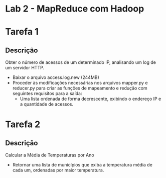 # Lab 2 - MapReduce com Hadoop

# Tarefa 1

## Descrição 

Obter o número de acessos de um determinado IP, analisando um log de um servidor HTTP.

- Baixar o arquivo access.log.new (244MB)
- Proceder às modificações necessárias nos arquivos mapper.py e reducer.py para criar as funções de mapeamento e redução com seguintes requisitos para a saída:
    - Uma lista ordenada de forma decrescente, exibindo o endereço IP e a quantidade de acessos.

# Tarefa 2

## Descrição

Calcular a Média de Temperaturas por Ano

- Retornar uma lista de municípios que exiba a temperatura média de cada um, ordenadas por maior temperatura.

